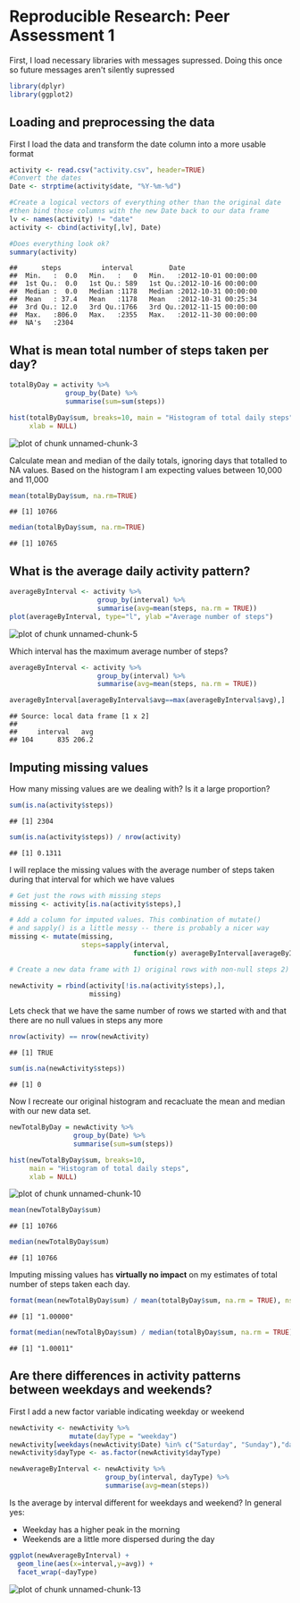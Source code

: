 # Reproducible Research: Peer Assessment 1
First, I load necessary libraries with messages supressed.  Doing this once so future messages aren't silently supressed

```r
library(dplyr)
library(ggplot2)
```

## Loading and preprocessing the data

First I load the data and transform the date column into a more usable format


```r
activity <- read.csv("activity.csv", header=TRUE)
#Convert the dates
Date <- strptime(activity$date, "%Y-%m-%d")

#Create a logical vectors of everything other than the original date
#then bind those columns with the new Date back to our data frame
lv <- names(activity) != "date"
activity <- cbind(activity[,lv], Date)

#Does everything look ok?
summary(activity)
```

```
##      steps          interval         Date                    
##  Min.   :  0.0   Min.   :   0   Min.   :2012-10-01 00:00:00  
##  1st Qu.:  0.0   1st Qu.: 589   1st Qu.:2012-10-16 00:00:00  
##  Median :  0.0   Median :1178   Median :2012-10-31 00:00:00  
##  Mean   : 37.4   Mean   :1178   Mean   :2012-10-31 00:25:34  
##  3rd Qu.: 12.0   3rd Qu.:1766   3rd Qu.:2012-11-15 00:00:00  
##  Max.   :806.0   Max.   :2355   Max.   :2012-11-30 00:00:00  
##  NA's   :2304
```

## What is mean total number of steps taken per day?

```r
totalByDay = activity %>%
              group_by(Date) %>%
              summarise(sum=sum(steps))

hist(totalByDay$sum, breaks=10, main = "Histogram of total daily steps",
     xlab = NULL)
```

![plot of chunk unnamed-chunk-3](./PA1_template_files/figure-html/unnamed-chunk-3.png) 

Calculate mean and median of the daily totals, ignoring days that totalled to NA values. Based on the histogram I am expecting values between 10,000 and 11,000


```r
mean(totalByDay$sum, na.rm=TRUE)
```

```
## [1] 10766
```

```r
median(totalByDay$sum, na.rm=TRUE)
```

```
## [1] 10765
```

## What is the average daily activity pattern?


```r
averageByInterval <- activity %>%
                      group_by(interval) %>%
                      summarise(avg=mean(steps, na.rm = TRUE))
plot(averageByInterval, type="l", ylab ="Average number of steps")
```

![plot of chunk unnamed-chunk-5](./PA1_template_files/figure-html/unnamed-chunk-5.png) 

Which interval has the maximum average number of steps?

```r
averageByInterval <- activity %>%
                      group_by(interval) %>%
                      summarise(avg=mean(steps, na.rm = TRUE))

averageByInterval[averageByInterval$avg==max(averageByInterval$avg),]
```

```
## Source: local data frame [1 x 2]
## 
##     interval   avg
## 104      835 206.2
```

## Imputing missing values
How many missing values are we dealing with?  Is it a large proportion?

```r
sum(is.na(activity$steps))
```

```
## [1] 2304
```

```r
sum(is.na(activity$steps)) / nrow(activity)
```

```
## [1] 0.1311
```
I will replace the missing values with the average number of steps taken during that interval for which we have values


```r
# Get just the rows with missing steps
missing <- activity[is.na(activity$steps),]

# Add a column for imputed values. This combination of mutate()
# and sapply() is a little messy -- there is probably a nicer way
missing <- mutate(missing, 
                  steps=sapply(interval, 
                               function(y) averageByInterval[averageByInterval$interval == y,]$avg))

# Create a new data frame with 1) original rows with non-null steps 2) newly created data points

newActivity = rbind(activity[!is.na(activity$steps),],
                    missing)
```
Lets check that we have the same number of rows we started with and that there are no null values in steps any more

```r
nrow(activity) == nrow(newActivity)
```

```
## [1] TRUE
```

```r
sum(is.na(newActivity$steps))
```

```
## [1] 0
```

Now I recreate our original histogram and recacluate the mean and median with our new data set.

```r
newTotalByDay = newActivity %>%
                group_by(Date) %>%
                summarise(sum=sum(steps))

hist(newTotalByDay$sum, breaks=10, 
     main = "Histogram of total daily steps",
     xlab = NULL)
```

![plot of chunk unnamed-chunk-10](./PA1_template_files/figure-html/unnamed-chunk-10.png) 

```r
mean(newTotalByDay$sum)
```

```
## [1] 10766
```

```r
median(newTotalByDay$sum)
```

```
## [1] 10766
```
Imputing missing values has **virtually no impact** on my estimates of total number of steps taken each day.

```r
format(mean(newTotalByDay$sum) / mean(totalByDay$sum, na.rm = TRUE), nsmall=5)
```

```
## [1] "1.00000"
```

```r
format(median(newTotalByDay$sum) / median(totalByDay$sum, na.rm = TRUE),nsmall=5)
```

```
## [1] "1.00011"
```
## Are there differences in activity patterns between weekdays and weekends?
First I add a new factor variable indicating weekday or weekend

```r
newActivity <- newActivity %>%
               mutate(dayType = "weekday")
newActivity[weekdays(newActivity$Date) %in% c("Saturday", "Sunday"),"dayType"] <- "weekend"
newActivity$dayType <- as.factor(newActivity$dayType)

newAverageByInterval <- newActivity %>%
                        group_by(interval, dayType) %>%
                        summarise(avg=mean(steps))
```
Is the average by interval different for weekdays and weekend?  In general yes:  
  
- Weekday has a higher peak in the morning  
- Weekends are a little more dispersed during the day

```r
ggplot(newAverageByInterval) + 
  geom_line(aes(x=interval,y=avg)) + 
  facet_wrap(~dayType)
```

![plot of chunk unnamed-chunk-13](./PA1_template_files/figure-html/unnamed-chunk-13.png) 
